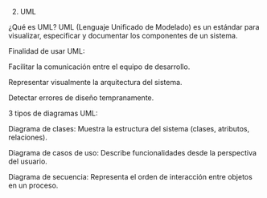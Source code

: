 2. UML

¿Qué es UML?
UML (Lenguaje Unificado de Modelado) es un estándar para visualizar, especificar y documentar los componentes de un sistema.


Finalidad de usar UML:

Facilitar la comunicación entre el equipo de desarrollo.

Representar visualmente la arquitectura del sistema.

Detectar errores de diseño tempranamente.


3 tipos de diagramas UML:

Diagrama de clases: Muestra la estructura del sistema (clases, atributos, relaciones).

Diagrama de casos de uso: Describe funcionalidades desde la perspectiva del usuario.

Diagrama de secuencia: Representa el orden de interacción entre objetos en un proceso.
